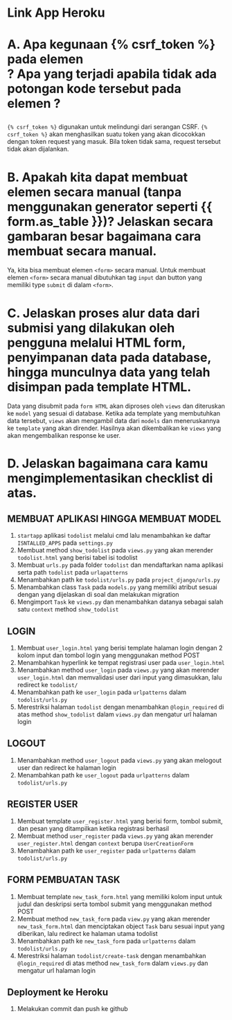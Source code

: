 # Link App Heroku

# A. Apa kegunaan {% csrf_token %} pada elemen <form>? Apa yang terjadi apabila tidak ada potongan kode tersebut pada elemen <form>?
`{% csrf_token %}` digunakan untuk melindungi dari serangan CSRF. `{% csrf_token %}` akan menghasilkan suatu token yang akan dicocokkan dengan token request yang masuk. Bila token tidak sama, request tersebut tidak akan dijalankan. 

# B. Apakah kita dapat membuat elemen <form> secara manual (tanpa menggunakan generator seperti {{ form.as_table }})? Jelaskan secara gambaran besar bagaimana cara membuat <form> secara manual.
Ya, kita bisa membuat elemen `<form>` secara manual. Untuk membuat elemen `<form>` secara manual dibutuhkan tag `input` dan button yang memiliki type `submit` di dalam `<form>`.

# C. Jelaskan proses alur data dari submisi yang dilakukan oleh pengguna melalui HTML form, penyimpanan data pada database, hingga munculnya data yang telah disimpan pada template HTML.
Data yang disubmit pada `form HTML` akan diproses oleh `views` dan diteruskan ke `model` yang sesuai di database. Ketika ada template yang membutuhkan data tersebut, `views` akan mengambil data dari `models` dan meneruskannya ke `template` yang akan dirender. Hasilnya akan dikembalikan ke `views` yang akan mengembalikan response ke user.

# D. Jelaskan bagaimana cara kamu mengimplementasikan checklist di atas.

## MEMBUAT APLIKASI HINGGA MEMBUAT MODEL
1. `startapp` aplikasi `todolist` melalui cmd lalu menambahkan ke daftar `ISNTALLED_APPS` pada `settings.py`
2. Membuat method `show_todolist` pada `views.py` yang akan merender `todolist.html` yang berisi tabel isi todolist
3. Membuat `urls.py` pada folder `todolist` dan mendaftarkan nama aplikasi serta path `todolist` pada `urlapatterns`
4. Menambahkan path ke `todolist/urls.py` pada `project_django/urls.py`
5. Menambahkan class `Task` pada `models.py` yang memiliki atribut sesuai dengan yang dijelaskan di soal dan melakukan migration
6. Mengimport `Task` ke `views.py` dan menambahkan datanya sebagai salah satu `context` method `show_todolist`

## LOGIN
1. Membuat `user_login.html` yang berisi template halaman login dengan 2 kolom input dan tombol login yang menggunakan method POST
2. Menambahkan hyperlink ke tempat registrasi user pada `user_login.html`
3. Menambahkan method `user_login` pada `views.py` yang akan merender `user_login.html` dan memvalidasi user dari input yang dimasukkan, lalu redirect ke `todolist/`
4. Menambahkan path ke `user_login` pada `urlpatterns` dalam `todolist/urls.py` 
5. Merestriksi halaman `todolist` dengan menambahkan `@login_required` di atas method `show_todolist` dalam `views.py` dan mengatur url halaman login

## LOGOUT
1. Menambahkan method `user_logout` pada `views.py` yang akan melogout user dan redirect ke halaman login
2. Menambahkan path ke `user_logout` pada `urlpatterns` dalam `todolist/urls.py`

## REGISTER USER
1. Membuat template `user_register.html` yang berisi form, tombol submit, dan pesan yang ditampilkan ketika registrasi berhasil
2. Membuat method `user_register` pada `views.py` yang akan merender `user_register.html` dengan `context` berupa `UserCreationForm`
3. Menambahkan path ke `user_register` pada `urlpatterns` dalam `todolist/urls.py`


## FORM PEMBUATAN TASK
1. Membuat template `new_task_form.html` yang memiliki kolom input untuk judul dan deskripsi serta tombol submit yang menggunakan method POST
2. Membuat method `new_task_form` pada `view.py` yang akan merender `new_task_form.html` dan menciptakan  object `Task` baru sesuai input yang diberikan, lalu redirect ke halaman utama todolist
3. Menambahkan path ke `new_task_form` pada `urlpatterns` dalam `todolist/urls.py`
4. Merestriksi halaman `todolist/create-task` dengan menambahkan `@login_required` di atas method `new_task_form` dalam `views.py` dan mengatur url halaman login

## Deployment ke Heroku
1. Melakukan commit dan push ke github